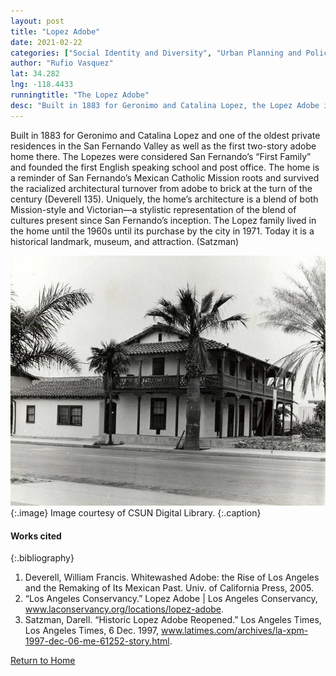 ```yaml
---
layout: post
title: "Lopez Adobe"
date: 2021-02-22
categories: ["Social Identity and Diversity", "Urban Planning and Policy"]
author: "Rufio Vasquez"
lat: 34.282
lng: -118.4433
runningtitle: "The Lopez Adobe"
desc: "Built in 1883 for Geronimo and Catalina Lopez, the Lopez Adobe is one of the oldest private residences in the San Fernando Valley and its first two-story adobe home."
---
```

Built in 1883 for Geronimo and Catalina Lopez and one of the oldest private residences in the San Fernando Valley as well as the first two-story adobe home there. The Lopezes were considered San Fernando’s “First Family” and founded the first English speaking school and post office. The home is a reminder of San Fernando’s Mexican Catholic Mission roots and survived the racialized architectural turnover from adobe to brick at the turn of the century (Deverell 135). Uniquely, the home’s architecture is a blend of both Mission-style and Victorian—a stylistic representation of the blend of cultures present since San Fernando’s inception. The Lopez family lived in the home until the 1960s until its purchase by the city in 1971. Today it is a historical landmark, museum, and attraction. (Satzman)

![The Lopez Adobe 1975](images/LopezAdobe_Pin2_Image1.jpg)
   {:.image} 
Image courtesy of CSUN Digital Library.
   {:.caption} 

#### Works cited

{:.bibliography}
1. Deverell, William Francis. Whitewashed Adobe: the Rise of Los Angeles and the Remaking of Its Mexican Past. Univ. of California Press, 2005. 
2. “Los Angeles Conservancy.” Lopez Adobe | Los Angeles Conservancy, www.laconservancy.org/locations/lopez-adobe. 
3. Satzman, Darell. “Historic Lopez Adobe Reopened.” Los Angeles Times, Los Angeles Times, 6 Dec. 1997, www.latimes.com/archives/la-xpm-1997-dec-06-me-61252-story.html. 

[Return to Home](https://uclachicanxstudies.github.io/BarrioSuburbanisms/)
